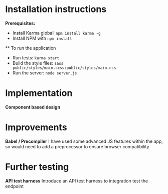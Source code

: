 

# Installation instructions

**Prerequisites:**

- Install Karma globall `npm install karma -g`
- Install NPM with `npm install`

** To run the application

- Run tests: `karma start`
- Build the style files: `sass public/styles/main.scss:public/styles/main.css`
- Run the server: `node server.js`

# Implementation

**Component based design**

# Improvements

**Babel / Precompiler** I have used some advanced JS features within the app, so would need to add a preprocessor to ensure browser compatibility

# Further testing

**API test harness** Introduce an API test harness to integration test the endpoint